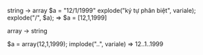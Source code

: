 string -> array
$a = "12/1/1999"
explode("ký tự phân biệt", variale);
explode("/", $a);
=> $a = [12,1,1999]

array -> string

$a = array(12,1,1999);
implode("..", variale)
=> 12..1..1999
